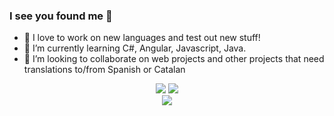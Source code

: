 ### I see you found me 👀

-   🔭 I love to work on new languages and test out new stuff!
-   🌱 I’m currently learning C#, Angular, Javascript, Java.
-   👯 I’m looking to collaborate on web projects and other projects that need translations to/from Spanish or Catalan

<div align="center">
  <img src="https://github-readme-stats.vercel.app/api?username=likefurnis&count_private=true&show_icons=true&theme=dracula" />
  <img src="https://github-readme-stats.vercel.app/api/top-langs/?username=likefurnis&theme=dracula&layout=compact" />
</div>
<div align="center">
  <img src="https://github-readme-stats.vercel.app/api/wakatime?username=gummie" />
</div>
